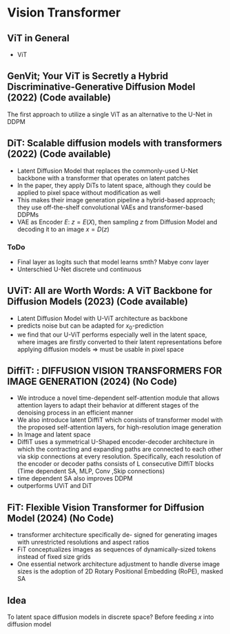 # Vision Transformer

## ViT in General

- ViT

## GenVit; Your ViT is Secretly a Hybrid Discriminative-Generative Diffusion Model (2022) (Code available)

The first approach to utilize a single ViT as an alternative to the U-Net in DDPM

## DiT: Scalable diffusion models with transformers (2022) (Code available)

- Latent Diffusion Model that replaces the commonly-used U-Net backbone with a transformer that operates on latent patches
- In the paper, they apply DiTs to latent space, although they could be applied to pixel space without modification as well
- This makes their image generation pipeline a hybrid-based approach; they use off-the-shelf convolutional VAEs and transformer-based DDPMs
- VAE as Encoder $E$: $z = E(X)$, then sampling $z$ from Diffusion Model and decoding it to an image $x = D(z)$

### ToDo

- Final layer as logits such that model learns smth? Mabye conv layer
- Unterschied U-Net discrete und continuous

## UViT: All are Worth Words: A ViT Backbone for Diffusion Models (2023) (Code available)

- Latent Diffusion Model with U-ViT architecture as backbone
- predicts noise but can be adapted for $x_0$-prediction
- we find that our U-ViT performs especially well in the latent space, where images are firstly converted to their latent representations before applying diffusion models => must be usable in pixel space

## DiffiT: : DIFFUSION VISION TRANSFORMERS FOR IMAGE GENERATION (2024) (No Code)

- We introduce a novel time-dependent self-attention module that allows attention layers to adapt their behavior at different stages of the denoising process in an efficient manner
- We also introduce latent DiffiT which consists of transformer model with the proposed self-attention layers, for high-resolution image generation
- In Image and latent space
- DiffiT uses a symmetrical U-Shaped encoder-decoder architecture in which the contracting and expanding paths are connected to each other via skip connections at every resolution. Specifically, each resolution of the encoder or decoder paths consists of L consecutive DiffiT blocks (Time dependent SA, MLP, Conv ,Skip connections)
- time dependent SA also improves DDPM
- outperforms UViT and DiT

## FiT: Flexible Vision Transformer for Diffusion Model (2024) (No Code)

- transformer architecture specifically de- signed for generating images with unrestricted resolutions and aspect ratios
- FiT conceptualizes images as sequences of dynamically-sized tokens instead of fixed size grids
- One essential network architecture adjustment to handle diverse image sizes is the adoption of 2D Rotary Positional Embedding (RoPE), masked SA

## Idea

To latent space diffusion models in discrete space? Before feeding $x$ into diffusion model 